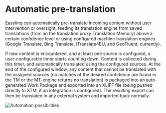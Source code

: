 # Automatic pre-translation

Easyling can automatically pre-translate incoming content without user intervention or oversight, feeding its translation engine from saved translations (from an the translation proxy Translation Memory) above a certain confidence level or using configured machine translation engines (Google Translate, Bing Translate, iTranslate4EU, and GeoFluent, currently).

If new content is encountered, and at least one source is configured, a user-configurable timer starts counting down. Content is collected during this timer, and automatically translated using the configured sources. At the end of the configured window, any content that cannot be translated with the assigned sources (no matches of the desired confidence are found in the TM or the MT-engine returns no translation) is packaged into an auto-generated Work Package and exported into an XLIFF file (being pushed directly to XTM, if an integration is configured). The resulting export can then be translated in any external system and imported back normally.

![Automation possibilities](/img/dashboard/auto_pre_translate_dialog.png)
